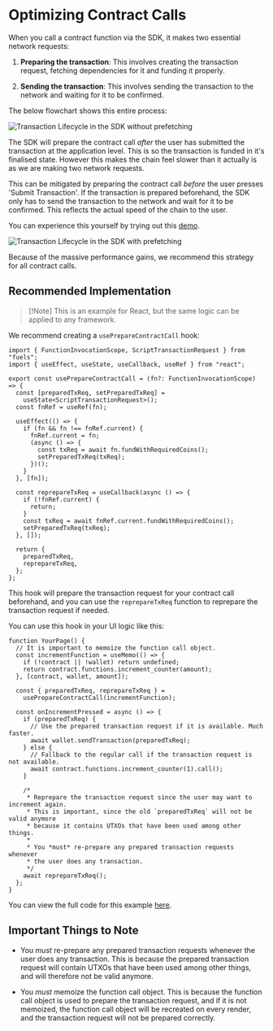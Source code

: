 # Optimizing Contract Calls

When you call a contract function via the SDK, it makes two essential network requests:

1. **Preparing the transaction**: This involves creating the transaction request, fetching dependencies for it and funding it properly.

2. **Sending the transaction**: This involves sending the transaction to the network and waiting for it to be confirmed.

The below flowchart shows this entire process:

![Transaction Lifecycle in the SDK without prefetching](/public/txdep1.png)

The SDK will prepare the contract call _after_ the user has submitted the transaction at the application level. This is so the transaction is funded in it's finalised state. However this makes the chain feel slower than it actually is as we are making two network requests.

This can be mitigated by preparing the contract call _before_ the user presses 'Submit Transaction'. If the transaction is prepared beforehand, the SDK only has to send the transaction to the network and wait for it to be confirmed. This reflects the actual speed of the chain to the user.

You can experience this yourself by trying out this [demo](https://fuel-wallet-prefetch-experiment-75ug.vercel.app/).

![Transaction Lifecycle in the SDK with prefetching](/public/txdep2.png)

Because of the massive performance gains, we recommend this strategy for all contract calls.

## Recommended Implementation

> [!Note] This is an example for React, but the same logic can be applied to any framework.

We recommend creating a `usePrepareContractCall` hook:

```tsx
import { FunctionInvocationScope, ScriptTransactionRequest } from "fuels";
import { useEffect, useState, useCallback, useRef } from "react";

export const usePrepareContractCall = (fn?: FunctionInvocationScope) => {
  const [preparedTxReq, setPreparedTxReq] =
    useState<ScriptTransactionRequest>();
  const fnRef = useRef(fn);

  useEffect(() => {
    if (fn && fn !== fnRef.current) {
      fnRef.current = fn;
      (async () => {
        const txReq = await fn.fundWithRequiredCoins();
        setPreparedTxReq(txReq);
      })();
    }
  }, [fn]);

  const reprepareTxReq = useCallback(async () => {
    if (!fnRef.current) {
      return;
    }
    const txReq = await fnRef.current.fundWithRequiredCoins();
    setPreparedTxReq(txReq);
  }, []);

  return {
    preparedTxReq,
    reprepareTxReq,
  };
};
```

This hook will prepare the transaction request for your contract call beforehand, and you can use the `reprepareTxReq` function to reprepare the transaction request if needed.

You can use this hook in your UI logic like this:

```tsx
function YourPage() {
  // It is important to memoize the function call object.
  const incrementFunction = useMemo(() => {
    if (!contract || !wallet) return undefined;
    return contract.functions.increment_counter(amount);
  }, [contract, wallet, amount]);

  const { preparedTxReq, reprepareTxReq } =
    usePrepareContractCall(incrementFunction);

  const onIncrementPressed = async () => {
    if (preparedTxReq) {
      // Use the prepared transaction request if it is available. Much faster.
      await wallet.sendTransaction(preparedTxReq);
    } else {
      // Fallback to the regular call if the transaction request is not available.
      await contract.functions.increment_counter(1).call();
    }

    /*
     * Reprepare the transaction request since the user may want to increment again.
     * This is important, since the old `preparedTxReq` will not be valid anymore
     * because it contains UTXOs that have been used among other things.
     *
     * You *must* re-prepare any prepared transaction requests whenever
     * the user does any transaction.
     */
    await reprepareTxReq();
  };
}
```

You can view the full code for this example [here](https://github.com/Dhaiwat10/fuel-wallet-prefetch-experiment/blob/main/src/components/Contract.tsx).

## Important Things to Note

- You _must_ re-prepare any prepared transaction requests whenever the user does any transaction. This is because the prepared transaction request will contain UTXOs that have been used among other things, and will therefore not be valid anymore.

- You _must_ memoize the function call object. This is because the function call object is used to prepare the transaction request, and if it is not memoized, the function call object will be recreated on every render, and the transaction request will not be prepared correctly.
